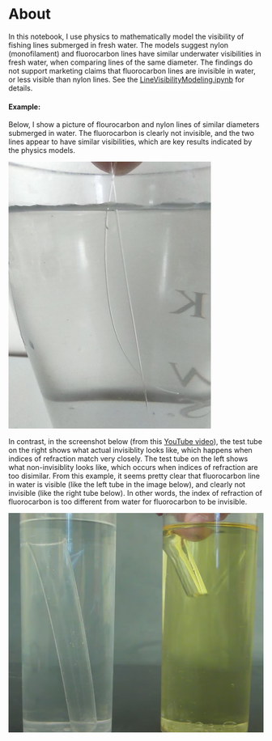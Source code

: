 # About

In this notebook, I use physics to mathematically model the visibility of fishing lines submerged in fresh water.  The models suggest nylon (monofilament) and fluorocarbon lines have similar underwater visibilities in fresh water, when comparing lines of the same diameter. The findings do not support marketing claims that fluorocarbon lines are invisible in water, or less visible than nylon lines.  See the [LineVisibilityModeling.ipynb](LineVisibilityModeling.ipynb) for details.


#### Example:  
Below, I show a picture of flourocarbon and nylon lines of similar diameters submerged in water. The fluorocarbon is clearly not invisible, and the two lines appear to have similar visibilities, which are key results indicated by the physics models.

<img src="images/lines.jpg" alt="Fluorocarbon and nylon lines in water" width="400"/>

In contrast, in the screenshot below (from this [YouTube video](https://www.youtube.com/watch?v=9Tj2KMZhfoc)), the test tube on the right shows what actual invisiblity looks like, which happens when indices of refraction match very closely. The test tube on the left shows what non-invisiblity looks like, which occurs when indices of refraction are too disimilar. From this example, it seems pretty clear that fluorocarbon line in water is visible (like the left tube in the image below), and clearly not invisible (like the right tube below). In other words, the index of refraction of fluorocarbon is too different from water for fluorocarbon to be invisible.


<img src="images/tubes.png" alt="Tubes submerged in beakers: visible (left) and invisible (right)" width="600"/>
